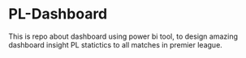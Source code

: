 # PL-Dashboard
This is repo about dashboard using power bi tool, to design amazing dashboard insight PL statictics to all matches in premier league.
